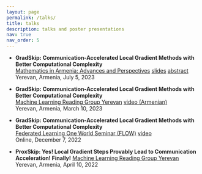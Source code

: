 ```yaml
---
layout: page
permalink: /talks/
title: talks
description: talks and poster presentations
nav: true
nav_order: 5
---
```


- **GradSkip: Communication-Accelerated Local Gradient Methods with Better Computational Complexity**  
  [Mathematics in Armenia: Advances and Perspectives](http://mathconf.sci.am/index.html) [slides](https://artomaranjyan.github.io/files/talk4slide.pdf) [abstract](http://mathconf.sci.am/MiA2023AbstractsBook.pdf#page=60)  
  Yerevan, Armenia, July 5, 2023

- **GradSkip: Communication-Accelerated Local Gradient Methods with Better Computational Complexity**  
  [Machine Learning Reading Group Yerevan](https://groups.google.com/g/ml-reading-group-yerevan/c/F_1OGqeFImY/m/BGDIqZAWBQAJ) [video (Armenian)](https://www.youtube.com/watch?v=w9iHPgE82oo)  
  Yerevan, Armenia, March 10, 2023

- **GradSkip: Communication-Accelerated Local Gradient Methods with Better Computational Complexity**  
  [Federated Learning One World Seminar (FLOW)](https://sites.google.com/view/one-world-seminar-series-flow/archive/2022?authuser=0#h.99nho9x1b8ju) [video](https://youtu.be/WWhY5tO-FiM)  
  Online, December 7, 2022

- **ProxSkip: Yes! Local Gradient Steps Provably Lead to Communication Acceleration! Finally!**
  [Machine Learning Reading Group Yerevan](https://groups.google.com/g/ml-reading-group-yerevan/c/-TZmYEWATuI)  
  Yerevan, Armenia, April 10, 2022
